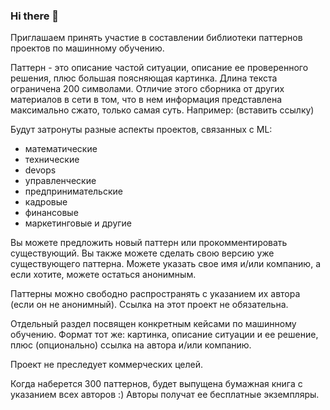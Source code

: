 ### Hi there 👋

Приглашаем принять участие в составлении библиотеки паттернов проектов по машинному обучению.

Паттерн - это описание частой ситуации, описание ее проверенного решения, плюс большая поясняющая картинка. Длина текста ограничена 200 символами. Отличие этого сборника от других материалов в сети в том, что в нем информация представлена максимально сжато, только самая суть. Например: (вставить ссылку)

Будут затронуты разные аспекты проектов, связанных с ML:

- математические
- технические
- devops
- управленческие
- предпринимательские
- кадровые
- финансовые
- маркетинговые
и другие

Вы можете предложить новый паттерн или прокомментировать существующий. Вы также можете сделать свою версию уже существующего паттерна. Можете указать свое имя и/или компанию, а если хотите, можете остаться анонимным.

Паттерны можно свободно распространять с указанием их автора (если он не анонимный). Ссылка на этот проект не обязательна.

Отдельный раздел посвящен конкретным кейсами по машинному обучению. Формат тот же: картинка, описание ситуации и ее решение, плюс (опционально) ссылка на автора и/или компанию.

Проект не преследует коммерческих целей.

Когда наберется 300 паттернов, будет выпущена бумажная книга с указанием всех авторов :) Авторы получат ее бесплатные экземпляры.

<!--
**ml-patterns/ml-patterns** is a ✨ _special_ ✨ repository because its `README.md` (this file) appears on your GitHub profile.

Here are some ideas to get you started:

- 🔭 I’m currently working on ...
- 🌱 I’m currently learning ...
- 👯 I’m looking to collaborate on ...
- 🤔 I’m looking for help with ...
- 💬 Ask me about ...
- 📫 How to reach me: ...
- 😄 Pronouns: ...
- ⚡ Fun fact: ...
-->
